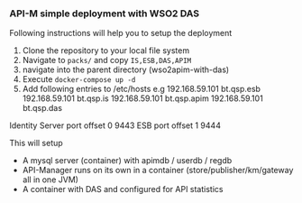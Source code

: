 ### API-M simple deployment with WSO2 DAS ###

Following instructions will help you to setup the deployment

1. Clone the repository to your local file system
2. Navigate to ``` packs/ ``` and copy ```IS,ESB,DAS,APIM```
3. navigate into the parent directory (wso2apim-with-das)
4. Execute ``` docker-compose up -d ```
5. Add following entries to /etc/hosts
e.g
192.168.59.101 bt.qsp.esb
192.168.59.101 bt.qsp.is
192.168.59.101 bt.qsp.apim
192.168.59.101 bt.qsp.das

Identity Server port offset 0  9443
ESB port offset 1  9444

This will setup 

* A mysql server (container) with apimdb / userdb / regdb
* API-Manager runs on its own in a container (store/publisher/km/gateway all in one JVM)
* A container with DAS and configured for API statistics

